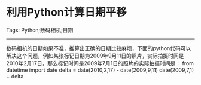 # 利用Python计算日期平移
Tags: Python;数码相机;日期

------

数码相机的日期如果不准，推算出正确的日期比较麻烦，下面的python代码可以解决这个问题，例如某张标记日期为2009年9月11日的照片，实际拍摄时间是2010年2月17日，那么标记时间是2009年7月1日的照片的实际拍摄时间是： 
from datetime import date 
delta = date(2010,2,17) - date(2009,9,11) 
date(2009,7,1) + delta